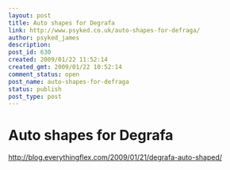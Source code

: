 ```yaml
---
layout: post
title: Auto shapes for Degrafa
link: http://www.psyked.co.uk/auto-shapes-for-defraga/
author: psyked_james
description: 
post_id: 630
created: 2009/01/22 11:52:14
created_gmt: 2009/01/22 10:52:14
comment_status: open
post_name: auto-shapes-for-defraga
status: publish
post_type: post
---
```


# Auto shapes for Degrafa

<http://blog.everythingflex.com/2009/01/21/degrafa-auto-shaped/>